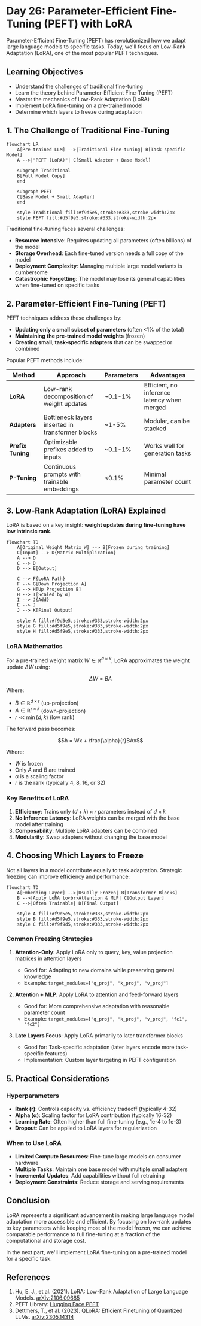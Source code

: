 # Day 26: Parameter-Efficient Fine-Tuning (PEFT) with LoRA

Parameter-Efficient Fine-Tuning (PEFT) has revolutionized how we adapt large language models to specific tasks. Today, we'll focus on Low-Rank Adaptation (LoRA), one of the most popular PEFT techniques.

## Learning Objectives

- Understand the challenges of traditional fine-tuning
- Learn the theory behind Parameter-Efficient Fine-Tuning (PEFT)
- Master the mechanics of Low-Rank Adaptation (LoRA)
- Implement LoRA fine-tuning on a pre-trained model
- Determine which layers to freeze during adaptation

## 1. The Challenge of Traditional Fine-Tuning

```mermaid
flowchart LR
    A[Pre-trained LLM] -->|Traditional Fine-tuning| B[Task-specific Model]
    A -->|"PEFT (LoRA)"| C[Small Adapter + Base Model]
    
    subgraph Traditional
    B[Full Model Copy]
    end
    
    subgraph PEFT
    C[Base Model + Small Adapter]
    end
    
    style Traditional fill:#f9d5e5,stroke:#333,stroke-width:2px
    style PEFT fill:#d5f9e5,stroke:#333,stroke-width:2px
```

Traditional fine-tuning faces several challenges:

- **Resource Intensive**: Requires updating all parameters (often billions) of the model
- **Storage Overhead**: Each fine-tuned version needs a full copy of the model
- **Deployment Complexity**: Managing multiple large model variants is cumbersome
- **Catastrophic Forgetting**: The model may lose its general capabilities when fine-tuned on specific tasks

## 2. Parameter-Efficient Fine-Tuning (PEFT)

PEFT techniques address these challenges by:

- **Updating only a small subset of parameters** (often <1% of the total)
- **Maintaining the pre-trained model weights** (frozen)
- **Creating small, task-specific adapters** that can be swapped or combined

Popular PEFT methods include:

| Method | Approach | Parameters | Advantages |
|--------|----------|------------|------------|
| **LoRA** | Low-rank decomposition of weight updates | ~0.1-1% | Efficient, no inference latency when merged |
| **Adapters** | Bottleneck layers inserted in transformer blocks | ~1-5% | Modular, can be stacked |
| **Prefix Tuning** | Optimizable prefixes added to inputs | ~0.1-1% | Works well for generation tasks |
| **P-Tuning** | Continuous prompts with trainable embeddings | <0.1% | Minimal parameter count |

## 3. Low-Rank Adaptation (LoRA) Explained

LoRA is based on a key insight: **weight updates during fine-tuning have low intrinsic rank**.

```mermaid
flowchart TD
    A[Original Weight Matrix W] --> B[Frozen during training]
    C[Input] --> D{Matrix Multiplication}
    A --> D
    C --> D
    D --> E[Output]
    
    C --> F{LoRA Path}
    F --> G[Down Projection A]
    G --> H[Up Projection B]
    H --> I[Scaled by α]
    I --> J{Add}
    E --> J
    J --> K[Final Output]
    
    style A fill:#f9d5e5,stroke:#333,stroke-width:2px
    style G fill:#d5f9e5,stroke:#333,stroke-width:2px
    style H fill:#d5f9e5,stroke:#333,stroke-width:2px
```

### LoRA Mathematics

For a pre-trained weight matrix $W \in \mathbb{R}^{d \times k}$, LoRA approximates the weight update $\Delta W$ using:

$$\Delta W = BA$$

Where:

- $B \in \mathbb{R}^{d \times r}$ (up-projection)
- $A \in \mathbb{R}^{r \times k}$ (down-projection)
- $r \ll \min(d, k)$ (low rank)

The forward pass becomes:

$$h = Wx + \frac{\alpha}{r}BAx$$

Where:

- $W$ is frozen
- Only $A$ and $B$ are trained
- $\alpha$ is a scaling factor
- $r$ is the rank (typically 4, 8, 16, or 32)

### Key Benefits of LoRA

1. **Efficiency**: Trains only $(d + k) \times r$ parameters instead of $d \times k$
2. **No Inference Latency**: LoRA weights can be merged with the base model after training
3. **Composability**: Multiple LoRA adapters can be combined
4. **Modularity**: Swap adapters without changing the base model

## 4. Choosing Which Layers to Freeze

Not all layers in a model contribute equally to task adaptation. Strategic freezing can improve efficiency and performance:

```mermaid
flowchart TD
    A[Embedding Layer] -->|Usually Frozen| B[Transformer Blocks]
    B -->|Apply LoRA to<br>Attention & MLP| C[Output Layer]
    C -->|Often Trainable| D[Final Output]
    
    style A fill:#f9d5e5,stroke:#333,stroke-width:2px
    style B fill:#d5f9e5,stroke:#333,stroke-width:2px
    style C fill:#f9f9d5,stroke:#333,stroke-width:2px
```

### Common Freezing Strategies

1. **Attention-Only**: Apply LoRA only to query, key, value projection matrices in attention layers
   - Good for: Adapting to new domains while preserving general knowledge
   - Example: `target_modules=["q_proj", "k_proj", "v_proj"]`

2. **Attention + MLP**: Apply LoRA to attention and feed-forward layers
   - Good for: More comprehensive adaptation with reasonable parameter count
   - Example: `target_modules=["q_proj", "k_proj", "v_proj", "fc1", "fc2"]`

3. **Late Layers Focus**: Apply LoRA primarily to later transformer blocks
   - Good for: Task-specific adaptation (later layers encode more task-specific features)
   - Implementation: Custom layer targeting in PEFT configuration

## 5. Practical Considerations

### Hyperparameters

- **Rank (r)**: Controls capacity vs. efficiency tradeoff (typically 4-32)
- **Alpha (α)**: Scaling factor for LoRA contribution (typically 16-32)
- **Learning Rate**: Often higher than full fine-tuning (e.g., 1e-4 to 1e-3)
- **Dropout**: Can be applied to LoRA layers for regularization

### When to Use LoRA

- **Limited Compute Resources**: Fine-tune large models on consumer hardware
- **Multiple Tasks**: Maintain one base model with multiple small adapters
- **Incremental Updates**: Add capabilities without full retraining
- **Deployment Constraints**: Reduce storage and serving requirements

## Conclusion

LoRA represents a significant advancement in making large language model adaptation more accessible and efficient. By focusing on low-rank updates to key parameters while keeping most of the model frozen, we can achieve comparable performance to full fine-tuning at a fraction of the computational and storage cost.

In the next part, we'll implement LoRA fine-tuning on a pre-trained model for a specific task.

## References

1. Hu, E. J., et al. (2021). LoRA: Low-Rank Adaptation of Large Language Models. [arXiv:2106.09685](https://arxiv.org/abs/2106.09685)
2. PEFT Library: [Hugging Face PEFT](https://github.com/huggingface/peft)
3. Dettmers, T., et al. (2023). QLoRA: Efficient Finetuning of Quantized LLMs. [arXiv:2305.14314](https://arxiv.org/abs/2305.14314)
